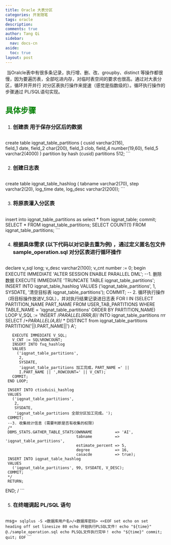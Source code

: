 ```yaml
---
title: Oracle 大表分区
categories: 开发随笔
tags: oracle
description: 
comments: true
author: Tang Qi
sidebar:
  nav: docs-cn
aside:
  toc: true
layout: post
---
```


​	当Oralcle表中有很多条记录，执行增、删、改、groupby、distinct 等操作都很慢，因为要遍历表，全部吃进内存，对临时表空间的要求也很高。通过对大表分区，循环并开并行 对分区表执行操作来提速（感觉是指数级的）。循环执行操作的步骤通过 PL/SQL语句实现。

<!--more-->

## <font face="黑体" color=green size=5>具体步骤</font>

1.  ### 创建表 用于保存分区后的数据

     ```sql
   create table iqgnat_table_partitions (
   cusid  varchar2(16),  
   field_1 date, 
   field_2 char(200), 
   field_3 clob, 
   field_4 number(19,60), 
   field_5 varchar2(4000)
   ) partition by hash (cusid) partitions 512;
    ```

2.  ### 创建日志表

     ```sql
   create table iqgnat_table_hashlog
   (
   tabname varchar2(70),
   step varchar2(20),
   log_time date,
   log_desc varchar2(200));
    ```

3.  ### 将原表灌入分区表

     ```sql
   insert into iqgnat_table_partitions as select * from iqgnat_table;
   commit;
   SELECT * FROM iqgnat_table_partitions;
   SELECT COUNT(1) FROM iqgnat_table_partitions;
    ```

4.  ### 根据具体需求 (以下代码以对记录去重为例) ，通过定义匿名包文件 sample_operation.sql 对分区表进行循环操作

     ```sql
   declare
     v_sql  long;
     v_desc varchar2(100);
     v_cnt  number := 0;
   begin
     EXECUTE IMMEDIATE 'ALTER SESSION ENABLE PARALLEL DML';
     --1. 删除数据
     EXECUTE IMMEDIATE 'TRUNCATE TABLE iqgnat_table_partitions';
     INSERT INTO iqgnat_table_hashlog
     VALUES
       ('iqgnat_table_partitions',
        1,
        SYSDATE,
        '清空目标表 iqgnat_table_partitions');
     COMMIT;
     -- 2. 循环执行操作（将目标操作放进V_SQL），并对执行结果记录进日志表
     FOR I IN (SELECT PARTITION_NAME PART_NAME
                 FROM USER_TAB_PARTITIONS
                WHERE TABLE_NAME = 'iqgnat_table_partitions'
                ORDER BY PARTITION_NAME) LOOP
       V_SQL := 'INSERT /*PARALLEL(RRR,8)*/ INTO
                iqgnat_table_partitions
                rrr SELECT /*+PARALLEL(A,8)*/ * DISTINCT from iqgnat_table_partitions PARTITION('||I.PART_NAME||')  A';
     
       EXECUTE IMMEDIATE V_SQL;
       V_CNT := SQL%ROWCOUNT;
       INSERT INTO fxq_hashlog
       VALUES
         ('iqgnat_table_partitions',
          2,
          SYSDATE,
          'iqgnat_table_partitions 加工完成，PART_NAME =' ||
          I.PART_NAME || ',ROWCOUNT=' || V_CNT);
       COMMIT;
     END LOOP;
   
     INSERT INTO ctisduisi_hashlog
     VALUES
       ('iqgnat_table_partitions',
        2,
        SYSDATE,
        'iqgnat_table_partitions 全部分区加工完成。');
     COMMIT;
     --3. 收集统计信息 (需要判断是否有收集的权限)
     /*
     DBMS_STATS.GATHER_TABLE_STATS(OWNNAME          => 'AI',
                                   tabname          => 'iqgnat_table_partitions',
                                   estimate_percent => 5,
                                   degree           => 16,
                                   casacde          => true);
     INSERT INTO iqgnat_table_hashlog
     VALUES
       ('iqgnat_table_partitions', 99, SYSDATE, V_DESC);
     COMMIT;
     */
     RETURN;
   END;
   /
    ```

   

5.  ### 在终端调起 PL/SQL 语句

     ```shell
   msg=`
   sqlplus -S <数据库用户名>/<数据库密码> <<EOF
   set echo on
   set heading off
   set linesize 80
   echo 开始执行PLSQL文件!
   echo "${time}"
   @./sample_operation.sql
   echo PLSQL文件执行完毕！
   echo "${time}"
   commit;
   quit;
   EOF`
    ```

   

   



